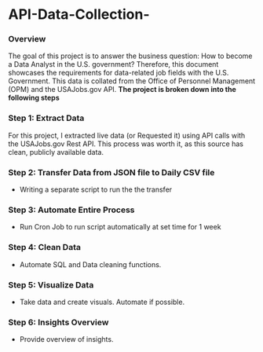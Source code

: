 # API-Data-Collection-

### Overview

The goal of this project is to answer the business question: How to become a Data Analyst in the U.S. government?
Therefore, this document showcases the requirements for data-related job fields with the U.S. Government. This data is collated from the Office of Personnel Management (OPM) and the USAJobs.gov API. **The project is broken down into the following steps**

### Step 1: Extract Data
For this project, I extracted live data (or Requested it) using API calls with the USAJobs.gov Rest API. This process was worth it, as this source has clean, publicly available data.

### Step 2: Transfer Data from JSON file to Daily CSV file

* Writing a separate script to run the the transfer

### Step 3: Automate Entire Process

* Run Cron Job to run script automatically at set time for 1 week 

### Step 4: Clean Data
* Automate SQL and Data cleaning functions. 

### Step 5: Visualize Data 
* Take data and create visuals. Automate if possible. 

### Step 6: Insights Overview
* Provide overview of insights. 

